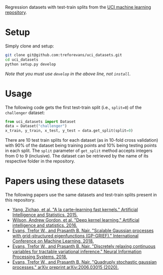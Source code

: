 Regression datasets with test-train splits from the [UCI machine learning repository](https://archive.ics.uci.edu).

# Setup
Simply clone and setup:
```bash
git clone git@github.com:treforevans/uci_datasets.git
cd uci_datasets
python setup.py develop
```
*Note that you must use `develop` in the above line, not `install`.*

# Usage
The following code gets the first test-train split (i.e., `split=0`) of the `challenger` dataset:
```python
from uci_datasets import Dataset
data = Dataset("challenger")
x_train, y_train, x_test, y_test = data.get_split(split=0)
```
There are 10 test train splits for each dataset (as in 10-fold cross validation) with 90% of the dataset being training points and 10% being testing points in each split.
The `split` parameter of `get_split` method accepts integers from 0 to 9 (inclusive).
The dataset can be retrieved by the name of its respective folder in the repository.

# Papers using these datasets
The following papers use the same datasets and test-train splits present in this repository.
* [Yang, Zichao, et al. "A la carte–learning fast kernels." Artificial Intelligence and Statistics. 2015.](https://proceedings.mlr.press/v38/yang15b.html)
* [Wilson, Andrew Gordon, et al. "Deep kernel learning." Artificial intelligence and statistics. 2016.](https://proceedings.mlr.press/v51/wilson16.html)
* [Evans, Trefor W., and Prasanth B. Nair. "Scalable Gaussian processes with grid-structured eigenfunctions (GP-GRIEF)." International Conference on Machine Learning. 2018.](https://arxiv.org/abs/1807.02125)
* [Evans, Trefor W., and Prasanth B. Nair. "Discretely relaxing continuous variables for tractable variational inference." Neural Information Processing Systems. 2018.](https://arxiv.org/abs/1809.04279)
* [Evans, Trefor W., and Prasanth B. Nair. "Quadruply stochastic gaussian processes." arXiv preprint arXiv:2006.03015 (2020).](https://arxiv.org/abs/2006.03015)

